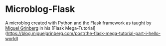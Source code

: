 # Microblog-Flask
A microblog created with Python and the Flask framework as taught by [Miguel Grinberg](https://github.com/miguelgrin) in his  [Flask Mega-Tutorial] (https://blog.miguelgrinberg.com/post/the-flask-mega-tutorial-part-i-hello-world)
